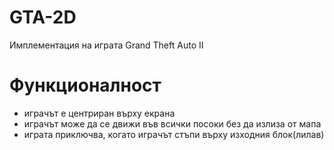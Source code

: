 # GTA-2D
Имплементация на играта Grand Theft Auto II

# Функционалност
- играчът е центриран върху екрана
- играчът може да се движи във всички посоки без да излиза от мапа
- играта приключва, когато играчът стъпи върху изходния блок(лилав)
